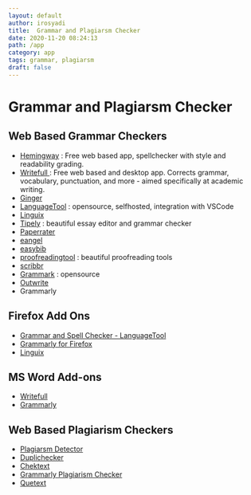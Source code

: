 ```yaml
---
layout: default
author: irosyadi
title:  Grammar and Plagiarsm Checker
date: 2020-11-20 08:24:13
path: /app
category: app
tags: grammar, plagiarsm
draft: false
---
```


# Grammar and Plagiarsm Checker

## Web Based Grammar Checkers
- [Hemingway](https://www.hemingwayapp.com/) : Free web based app, spellchecker with style and readability grading.
- [Writefull ](https://writefull.com/) : Free web based and desktop app. Corrects grammar, vocabulary, punctuation, and more - aimed specifically at academic writing. 
- [Ginger](https://www.gingersoftware.com/grammarcheck)
- [LanguageTool](https://languagetool.org/) : opensource, selfhosted, integration with VSCode
- [Linguix](https://linguix.com/grammar-check)
- [Tipely](https://typely.com/) : beautiful essay editor and grammar checker
- [Paperrater](https://www.paperrater.com/)
- [eangel](https://eangel.me/online-paper-editing)
- [easybib](https://www.easybib.com/grammar-and-plagiarism/)
- [proofreadingtool](https://proofreadingtool.com/) : beautiful proofreading tools
- [scribbr](https://www.scribbr.com/proofreading-editing/essay-editing-service/)
- [Grammark](https://grammark.org/dist/#/) : opensource
- [Outwrite](https://www.outwrite.com/)
- Grammarly

## Firefox Add Ons
- [Grammar and Spell Checker - LanguageTool](https://addons.mozilla.org/en-US/firefox/addon/languagetool)
- [Grammarly for Firefox](https://addons.mozilla.org/en-US/firefox/addon/grammarly-1/)
- [Linguix](https://addons.mozilla.org/en-US/firefox/addon/linguix/)

## MS Word Add-ons
- [Writefull ](https://writefull.com/)
- [Grammarly](https://app.grammarly.com/)

## Web Based Plagiarism Checkers
- [Plagiarsm Detector](https://plagiarismdetector.net/)
- [Duplichecker](https://www.duplichecker.com/)
- [Chektext](https://www.checktext.org/)
- [Grammarly Plagiarism Checker](https://www.grammarly.com/plagiarism-checker)
- [Quetext](https://www.quetext.com/)